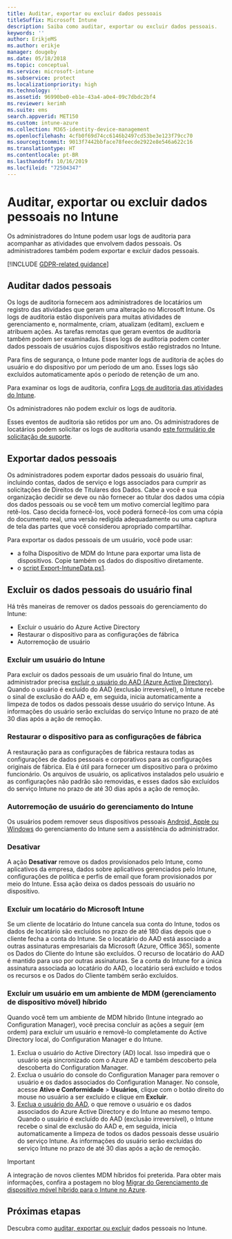 ```yaml
---
title: Auditar, exportar ou excluir dados pessoais
titleSuffix: Microsoft Intune
description: Saiba como auditar, exportar ou excluir dados pessoais.
keywords: ''
author: ErikjeMS
ms.author: erikje
manager: dougeby
ms.date: 05/18/2018
ms.topic: conceptual
ms.service: microsoft-intune
ms.subservice: protect
ms.localizationpriority: high
ms.technology: ''
ms.assetid: 96990be0-eb1e-43a4-a0e4-09c7dbdc2bf4
ms.reviewer: kerimh
ms.suite: ems
search.appverid: MET150
ms.custom: intune-azure
ms.collection: M365-identity-device-management
ms.openlocfilehash: 4cfb0f69d74cc6146b2497cd53be3e123f79cc70
ms.sourcegitcommit: 9013f7442bbface78feecde2922e8e546a622c16
ms.translationtype: HT
ms.contentlocale: pt-BR
ms.lasthandoff: 10/16/2019
ms.locfileid: "72504347"
---
```

# <a name="audit-export-or-delete-personal-data-in-intune"></a>Auditar, exportar ou excluir dados pessoais no Intune

Os administradores do Intune podem usar logs de auditoria para acompanhar as atividades que envolvem dados pessoais. Os administradores também podem exportar e excluir dados pessoais.

[!INCLUDE [GDPR-related guidance](../includes/gdpr-intro-sentence.md)]

## <a name="audit-personal-data"></a>Auditar dados pessoais

Os logs de auditoria fornecem aos administradores de locatários um registro das atividades que geram uma alteração no Microsoft Intune. Os logs de auditoria estão disponíveis para muitas atividades de gerenciamento e, normalmente, criam, atualizam (editam), excluem e atribuem ações. As tarefas remotas que geram eventos de auditoria também podem ser examinadas. Esses logs de auditoria podem conter dados pessoais de usuários cujos dispositivos estão registrados no Intune.  

Para fins de segurança, o Intune pode manter logs de auditoria de ações do usuário e do dispositivo por um período de um ano. Esses logs são excluídos automaticamente após o período de retenção de um ano.

Para examinar os logs de auditoria, confira [Logs de auditoria das atividades do Intune](../fundamentals/monitor-audit-logs.md). 

Os administradores não podem excluir os logs de auditoria.

Esses eventos de auditoria são retidos por um ano. Os administradores de locatários podem solicitar os logs de auditoria usando [este formulário de solicitação de suporte](https://privacy.microsoft.com/en-US/privacy-questions?).

## <a name="export-personal-data"></a>Exportar dados pessoais

Os administradores podem exportar dados pessoais do usuário final, incluindo contas, dados de serviço e logs associados para cumprir as solicitações de Direitos de Titulares dos Dados. Cabe a você e sua organização decidir se deve ou não fornecer ao titular dos dados uma cópia dos dados pessoais ou se você tem um motivo comercial legítimo para retê-los. Caso decida fornecê-los, você poderá fornecê-los com uma cópia do documento real, uma versão redigida adequadamente ou uma captura de tela das partes que você considerou apropriado compartilhar.

Para exportar os dados pessoais de um usuário, você pode usar: 
- a folha Dispositivo de MDM do Intune para exportar uma lista de dispositivos. Copie também os dados do dispositivo diretamente.
- o [script Export-IntuneData.ps1](https://aka.ms/intunedataexport).

## <a name="delete-end-user-personal-data"></a>Excluir os dados pessoais do usuário final

Há três maneiras de remover os dados pessoais do gerenciamento do Intune:
- Excluir o usuário do Azure Active Directory
- Restaurar o dispositivo para as configurações de fábrica
- Autorremoção de usuário

### <a name="delete-a-user-from-intune"></a>Excluir um usuário do Intune

Para excluir os dados pessoais de um usuário final do Intune, um administrador precisa [excluir o usuário do AAD (Azure Active Directory)](https://docs.microsoft.com/azure/active-directory/fundamentals/add-users-azure-active-directory#delete-a-user). Quando o usuário é excluído do AAD (exclusão irreversível), o Intune recebe o sinal de exclusão do AAD e, em seguida, inicia automaticamente a limpeza de todos os dados pessoais desse usuário do serviço Intune. As informações do usuário serão excluídas do serviço Intune no prazo de até 30 dias após a ação de remoção.

### <a name="reset-device-to-factory-settings"></a>Restaurar o dispositivo para as configurações de fábrica
A restauração para as configurações de fábrica restaura todas as configurações de dados pessoais e corporativos para as configurações originais de fábrica. Ela é útil para fornecer um dispositivo para o próximo funcionário. Os arquivos de usuário, os aplicativos instalados pelo usuário e as configurações não padrão são removidas, e esses dados são excluídos do serviço Intune no prazo de até 30 dias após a ação de remoção.

### <a name="user-self-removal-from-intune-management"></a>Autorremoção de usuário do gerenciamento do Intune
Os usuários podem remover seus dispositivos pessoais [Android, Apple ou Windows](https://docs.microsoft.com/intune-user-help/unenroll-your-device-from-intune-android) do gerenciamento do Intune sem a assistência do administrador.   

### <a name="retire"></a>Desativar
A ação **Desativar** remove os dados provisionados pelo Intune, como aplicativos da empresa, dados sobre aplicativos gerenciados pelo Intune, configurações de política e perfis de email que foram provisionados por meio do Intune. Essa ação deixa os dados pessoais do usuário no dispositivo.

### <a name="delete-a-tenant-from-microsoft-intune"></a>Excluir um locatário do Microsoft Intune

Se um cliente de locatário do Intune cancela sua conta do Intune, todos os dados de locatário são excluídos no prazo de até 180 dias depois que o cliente fecha a conta do Intune. Se o locatário do AAD está associado a outras assinaturas empresariais da Microsoft (Azure, Office 365), somente os Dados do Cliente do Intune são excluídos. O recurso de locatário do AAD é mantido para uso por outras assinaturas. Se a conta do Intune for a única assinatura associada ao locatário do AAD, o locatário será excluído e todos os recursos e os Dados do Cliente também serão excluídos.

### <a name="delete-a-user-in-a-hybrid-mobile-device-management-mdm-environment"></a>Excluir um usuário em um ambiente de MDM (gerenciamento de dispositivo móvel) híbrido
Quando você tem um ambiente de MDM híbrido (Intune integrado ao Configuration Manager), você precisa concluir as ações a seguir (em ordem) para excluir um usuário e removê-lo completamente do Active Directory local, do Configuration Manager e do Intune.

1. Exclua o usuário do Active Directory (AD) local. Isso impedirá que o usuário seja sincronizado com o Azure AD e também descoberto pela descoberta do Configuration Manager. 
2. Exclua o usuário do console do Configuration Manager para remover o usuário e os dados associados do Configuration Manager. No console, acesse **Ativo e Conformidade** > **Usuários**, clique com o botão direito do mouse no usuário a ser excluído e clique em **Excluir**.
3. [Exclua o usuário do AAD](https://docs.microsoft.com/azure/active-directory/fundamentals/add-users-azure-active-directory#delete-a-user), o que remove o usuário e os dados associados do Azure Active Directory e do Intune ao mesmo tempo. Quando o usuário é excluído do AAD (exclusão irreversível), o Intune recebe o sinal de exclusão do AAD e, em seguida, inicia automaticamente a limpeza de todos os dados pessoais desse usuário do serviço Intune. As informações do usuário serão excluídas do serviço Intune no prazo de até 30 dias após a ação de remoção.

> [!Important]
>A integração de novos clientes MDM híbridos foi preterida. Para obter mais informações, confira a postagem no blog [Migrar do Gerenciamento de dispositivo móvel híbrido para o Intune no Azure](https://techcommunity.microsoft.com/t5/Intune-Customer-Success/Move-from-Hybrid-Mobile-Device-Management-to-Intune-on-Azure/ba-p/280150).

## <a name="next-steps"></a>Próximas etapas

Descubra como [auditar, exportar ou excluir](privacy-data-audit-export-delete.md) dados pessoais no Intune.
